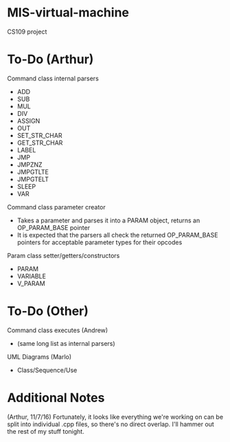 # MIS-virtual-machine
CS109 project


# To-Do (Arthur)

Command class internal parsers
  - ADD
  - SUB
  - MUL
  - DIV
  - ASSIGN
  - OUT
  - SET_STR_CHAR
  - GET_STR_CHAR
  - LABEL
  - JMP
  - JMPZNZ
  - JMPGTLTE
  - JMPGTELT
  - SLEEP
  - VAR
  
Command class parameter creator
  - Takes a parameter and parses it into a PARAM object, returns an OP_PARAM_BASE pointer
  - It is expected that the parsers all check the returned OP_PARAM_BASE pointers for acceptable parameter types for their opcodes
  
Param class setter/getters/constructors
  - PARAM
  - VARIABLE
  - V_PARAM



# To-Do (Other)

Command class executes (Andrew)
  - (same long list as internal parsers)
  
UML Diagrams (Marlo)
   - Class/Sequence/Use



# Additional Notes

(Arthur, 11/7/16) Fortunately, it looks like everything we're working on can be split into individual .cpp files, so there's no direct overlap. I'll hammer out the rest of my stuff tonight.
